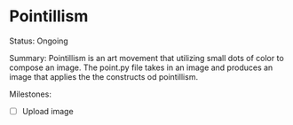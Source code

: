 # Pointillism

Status: Ongoing

Summary: Pointillism is an art movement that utilizing small dots of color to compose an image. The point.py file takes in an image and produces an image that applies the the constructs od pointillism.

Milestones:
- [ ] Upload image
